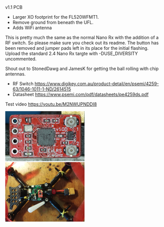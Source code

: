 
v1.1 PCB
- Larger XO footprint for the FL520WFMT1.
- Remove ground from beneath the UFL.
- Adds WiFi antenna

This is pretty much the same as the normal Nano Rx with the addition of a RF switch. So please make sure you check out its readme. The button has been removed and jumper pads left in its place for the initial flashing.  Upload the standard 2.4 Nano Rx targte with -DUSE_DIVERSITY uncommented.

Shout out to StonedDawg and JamesK for getting the ball rolling with chip antennas.

- RF Switch https://www.digikey.com.au/product-detail/en/psemi/4259-63/1046-1011-1-ND/2614515
- Datasheet https://www.psemi.com/pdf/datasheets/pe4259ds.pdf

Test video https://youtu.be/M2NWUPNDDI8

<img src="img/closeup.png" width="50%"> <img src="img/mounted.jpg" width="50%">
